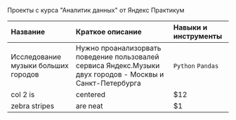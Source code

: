 Проекты с курса "Аналитик данных" от Яндекс Практикум

| Название | Краткое описание | Навыки и инструменты |
:--- | :--- | :---
| Исследование музыки больших городов | Нужно проанализорвать поведение пользовалей сервиса Яндекс.Музыки двух городов - Москвы и Санкт-Петербурга | `Python` `Pandas` |               
| col 2 is      | centered      |   $12 |
| zebra stripes | are neat      |    $1 |
